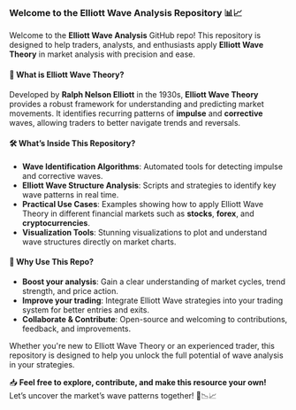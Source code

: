 ### Welcome to the **Elliott Wave Analysis** Repository 📊📈

Welcome to the **Elliott Wave Analysis** GitHub repo! This repository is designed to help traders, analysts, and enthusiasts apply **Elliott Wave Theory** in market analysis with precision and ease.

#### 🚀 **What is Elliott Wave Theory?**
Developed by **Ralph Nelson Elliott** in the 1930s, **Elliott Wave Theory** provides a robust framework for understanding and predicting market movements. It identifies recurring patterns of **impulse** and **corrective** waves, allowing traders to better navigate trends and reversals.

#### 🛠 **What’s Inside This Repository?**
- **Wave Identification Algorithms**: Automated tools for detecting impulse and corrective waves.
- **Elliott Wave Structure Analysis**: Scripts and strategies to identify key wave patterns in real time.
- **Practical Use Cases**: Examples showing how to apply Elliott Wave Theory in different financial markets such as **stocks**, **forex**, and **cryptocurrencies**.
- **Visualization Tools**: Stunning visualizations to plot and understand wave structures directly on market charts.

#### 🌟 **Why Use This Repo?**
- **Boost your analysis**: Gain a clear understanding of market cycles, trend strength, and price action.
- **Improve your trading**: Integrate Elliott Wave strategies into your trading system for better entries and exits.
- **Collaborate & Contribute**: Open-source and welcoming to contributions, feedback, and improvements.

Whether you're new to Elliott Wave Theory or an experienced trader, this repository is designed to help you unlock the full potential of wave analysis in your strategies.

📥 **Feel free to explore, contribute, and make this resource your own!**  
Let’s uncover the market’s wave patterns together! 🌊📉📈
